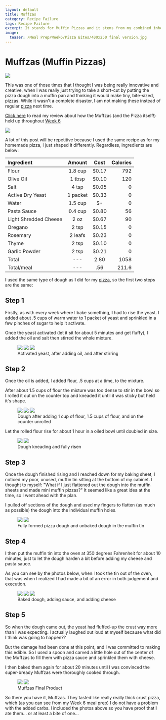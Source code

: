 ```yaml
---
layout: default
title: Muffzas
category: Recipe Failure
tags: Recipe Failure
excerpt: It stands for Muffin Pizzas and it stems from my combined inherent laziness and cockiness. 
image:
  teaser: /Meal Prep/Week6/Pizza Bites/400x250 final version.jpg
---
```


# Muffzas (Muffin Pizzas)
<img src="{{ site.url }}/images/Meal Prep/Week6/Pizza/Final Product.jpg">

This was one of those times that I thought I was being really innovative and creative, when I was really just trying to take a short-cut by putting the pizza dough into a muffin pan and thinking it would make tiny, bite-sized, pizzas. While it wasn't a complete disaster, I am not making these instead of regular [pizza](http://underwriteyourlife.com/recipe/Pizza/) next time. 

[Click here](http://underwriteyourlife.com/meal%20prep/Week6Evaluation/) to read my review about how the Muffzas (and the Pizza itself!) held up throughout [Week 6](http://underwriteyourlife.com/meal%20prep/Week6/)

<img src="{{ site.url }}/images/Meal Prep/Week6/Pizza/0 Ingredients.jpg">

A lot of this post will be repetitive because I used the same recipe as for my homemade pizza, I just shaped it differently. Regardless, ingredients are below:

**Ingredient** | **Amount** | **Cost** |   **Calories**
|:------------- |:-------------:| :-----:|   -----:|
Flour|	1.8	cup|	 $0.17 	|792
Olive Oil|	1	tbsp|	 $0.10 |	120
Salt|	4	tsp	| $0.05 |	0
Active Dry Yeast|	1	packet	| $0.33 |	0
Water|	1.5	cup|	 $-  | 	0
Pasta Sauce|	0.4	cup	| $0.80 |	56
Light Shredded Cheese	|2	oz	| $0.67 |	90
Oregano|	2	tsp	| $0.15 |	0
Rosemary|	2	leafs| $0.23 |	0
Thyme	|2	tsp	| $0.10 |	0
Garlic Powder	|2	tsp	| $0.21 |	0
Total | --- |2.80 |1058
Total/meal| --- |  .56| 211.6

I used the same type of dough as I did for my [pizza](http://underwriteyourlife.com/recipe/Pizza/), so the first two steps are the same: 
<h2> Step 1 </h2>

Firstly, as with every week where I bake something, I had to rise the yeast. I added about .5 cups of warm water to 1 packet of yeast and sprinkled in a few pinches of sugar to help it activate. 

Once the yeast activated (let it sit for about 5 minutes and get fluffy), I added the oil and salt then stirred the whole mixture. 
<figure class="third">
  <img src="{{ site.url }}/images/Meal Prep/Week6/Pizza/1 Active Yeast.jpg">
  <img src="{{ site.url }}/images/Meal Prep/Week6/Pizza/2 Added Oil.jpg">
  <img src="{{ site.url }}/images/Meal Prep/Week6/Pizza/3 Stirred Oil.jpg">
	<figcaption> Activated yeast, after adding oil, and after stirring </figcaption>
</figure>

<h2> Step 2 </h2>

Once the oil is added, I added flour, .5 cups at a time, to the mixture. 

After about 1.5 cups of flour the mixture was too dense to stir in the bowl so I rolled it out on the counter top and kneaded it until it was sticky but held it's shape. 

<figure class="third">
  <img src="{{ site.url }}/images/Meal Prep/Week6/Pizza/4 one cup flour.jpg">
  <img src="{{ site.url }}/images/Meal Prep/Week6/Pizza/5 one and a half cups flour.jpg">
  <img src="{{ site.url }}/images/Meal Prep/Week6/Pizza/Webp.net-resizeimage.jpg">
	<figcaption> Dough after adding 1 cup of flour, 1.5 cups of flour, and on the counter unrolled </figcaption>
</figure>

Let the rolled flour rise for about 1 hour in a oiled bowl until doubled in size. 

<figure class="half">
  <img src="{{ site.url }}/images/Meal Prep/Week6/Pizza/6 Rolled.jpg">
  <img src="{{ site.url }}/images/Meal Prep/Week6/Pizza/7 Risen.jpg">
	<figcaption> Dough kneading and fully risen </figcaption>
</figure>

<h2> Step 3 </h2>

Once the dough finished rising and I reached down for my baking sheet, I noticed my poor, unused, muffin tin sitting at the bottom of my cabinet. I thought to myself: "What if I just flattened out the dough into the muffin sheets and made mini muffin pizzas?" It seemed like a great idea at the time, so I went ahead with the plan. 

I pulled off sections of the dough and used my fingers to flatten (as much as possible) the dough into the individual muffin holes.

<figure class="half">
  <img src="{{ site.url }}/images/Meal Prep/Week6/Pizza Bites/1 Pizza Dough.jpg">
  <img src="{{ site.url }}/images/Meal Prep/Week6/Pizza Bites/2 Unbaked Dough.jpg">
	<figcaption> Fully formed pizza dough and unbaked dough in the muffin tin</figcaption>
</figure>

<h2> Step 4 </h2>

I then put the muffin tin into the oven at 350 degrees Fahrenheit for about 10 minutes, just to let the dough harden a bit before adding my cheese and pasta sauce. 

As you can see by the photos below, when I took the tin out of the oven, that was when I realized I had made a bit of an error in both judgement and execution. 

<figure class="third">
  <img src="{{ site.url }}/images/Meal Prep/Week6/Pizza Bites/3 Dough Baked.jpg">
  <img src="{{ site.url }}/images/Meal Prep/Week6/Pizza Bites/4 Added Sauce.jpg">
  <img src="{{ site.url }}/images/Meal Prep/Week6/Pizza Bites/5 Unbaked From Above.jpg">
	<figcaption> Baked dough, adding sauce, and adding cheese </figcaption>
</figure>

<h2> Step 5 </h2>

So when the dough came out, the yeast had fluffed-up the crust way more than I was expecting. I actually laughed out loud at myself because what did I think was going to happen??

But the damage had been done at this point, and I was committed to making this edible. So I used a spoon and carved a little hole out of the center of the Muffzas to fill them with pizza sauce and sprinkled them with cheese. 

I then baked them again for about 20 minutes until I was convinced the super-bready Muffzas were thoroughly cooked through. 

<figure class="half">
  <img src="{{ site.url }}/images/Meal Prep/Week6/Pizza Bites/8 Final in Tray.jpg">
  <img src="{{ site.url }}/images/Meal Prep/Week6/Pizza Bites/7 Final Bitten.jpg">
	<figcaption> Muffzas Final Product </figcaption>
</figure>

So there you have it, Muffzas. They tasted like really really thick crust pizza, which (as you can see from my Week 6 meal prep) I do not have a problem with the added carbs. I included the photos above so you have proof that I ate them... or at least a bite of one...

